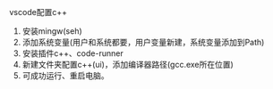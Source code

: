 vscode配置c++
1. 安装mingw(seh)
2. 添加系统变量(用户和系统都要，用户变量新建，系统变量添加到Path)
3. 安装插件c++、code-runner
4. 新建文件夹配置c++(ui)，添加编译器路径(gcc.exe所在位置)
5. 可成功运行、重启电脑。